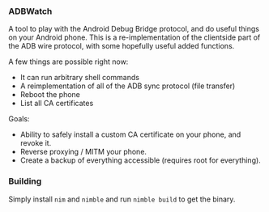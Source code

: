 ### ADBWatch

A tool to play with the Android Debug Bridge protocol, and do useful things on your Android phone. This is a re-implementation of the clientside part of the ADB wire protocol, with some hopefully useful added functions.

A few things are possible right now:
* It can run arbitrary shell commands
* A reimplementation of all of the ADB sync protocol (file transfer)
* Reboot the phone
* List all CA certificates

Goals:
* Ability to safely install a custom CA certificate on your phone, and revoke it.
* Reverse proxying / MITM your phone.
* Create a backup of everything accessible (requires root for everything).

### Building
Simply install `nim` and `nimble` and run `nimble build` to get the binary.
